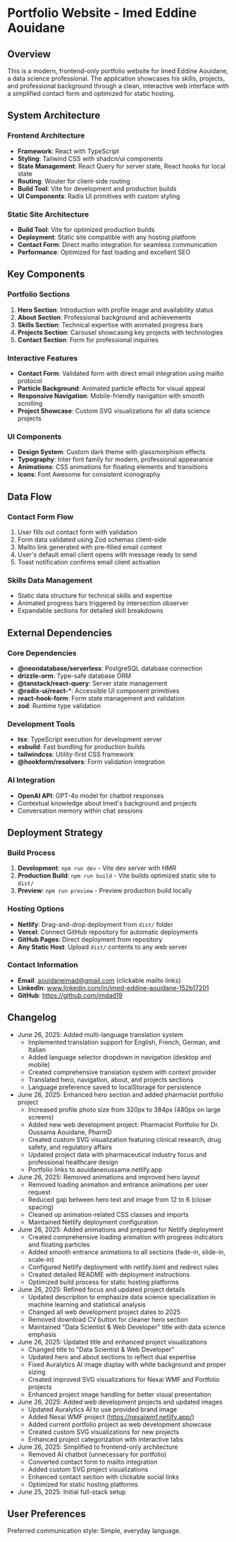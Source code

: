 # Portfolio Website - Imed Eddine Aouidane

## Overview

This is a modern, frontend-only portfolio website for Imed Eddine Aouidane, a data science professional. The application showcases his skills, projects, and professional background through a clean, interactive web interface with a simplified contact form and optimized for static hosting.

## System Architecture

### Frontend Architecture
- **Framework**: React with TypeScript
- **Styling**: Tailwind CSS with shadcn/ui components
- **State Management**: React Query for server state, React hooks for local state
- **Routing**: Wouter for client-side routing
- **Build Tool**: Vite for development and production builds
- **UI Components**: Radix UI primitives with custom styling

### Static Site Architecture
- **Build Tool**: Vite for optimized production builds
- **Deployment**: Static site compatible with any hosting platform
- **Contact Form**: Direct mailto integration for seamless communication
- **Performance**: Optimized for fast loading and excellent SEO

## Key Components

### Portfolio Sections
1. **Hero Section**: Introduction with profile image and availability status
2. **About Section**: Professional background and achievements
3. **Skills Section**: Technical expertise with animated progress bars
4. **Projects Section**: Carousel showcasing key projects with technologies
5. **Contact Section**: Form for professional inquiries

### Interactive Features
- **Contact Form**: Validated form with direct email integration using mailto protocol
- **Particle Background**: Animated particle effects for visual appeal
- **Responsive Navigation**: Mobile-friendly navigation with smooth scrolling
- **Project Showcase**: Custom SVG visualizations for all data science projects

### UI Components
- **Design System**: Custom dark theme with glassmorphism effects
- **Typography**: Inter font family for modern, professional appearance
- **Animations**: CSS animations for floating elements and transitions
- **Icons**: Font Awesome for consistent iconography

## Data Flow

### Contact Form Flow
1. User fills out contact form with validation
2. Form data validated using Zod schemas client-side
3. Mailto link generated with pre-filled email content
4. User's default email client opens with message ready to send
5. Toast notification confirms email client activation

### Skills Data Management
- Static data structure for technical skills and expertise
- Animated progress bars triggered by intersection observer
- Expandable sections for detailed skill breakdowns

## External Dependencies

### Core Dependencies
- **@neondatabase/serverless**: PostgreSQL database connection
- **drizzle-orm**: Type-safe database ORM
- **@tanstack/react-query**: Server state management
- **@radix-ui/react-***: Accessible UI component primitives
- **react-hook-form**: Form state management and validation
- **zod**: Runtime type validation

### Development Tools
- **tsx**: TypeScript execution for development server
- **esbuild**: Fast bundling for production builds
- **tailwindcss**: Utility-first CSS framework
- **@hookform/resolvers**: Form validation integration

### AI Integration
- **OpenAI API**: GPT-4o model for chatbot responses
- Contextual knowledge about Imed's background and projects
- Conversation memory within chat sessions

## Deployment Strategy

### Build Process
1. **Development**: `npm run dev` - Vite dev server with HMR
2. **Production Build**: `npm run build` - Vite builds optimized static site to `dist/`
3. **Preview**: `npm run preview` - Preview production build locally

### Hosting Options
- **Netlify**: Drag-and-drop deployment from `dist/` folder
- **Vercel**: Connect GitHub repository for automatic deployments
- **GitHub Pages**: Direct deployment from repository
- **Any Static Host**: Upload `dist/` contents to any web server

### Contact Information
- **Email**: aouidaneimad@gmail.com (clickable mailto links)
- **LinkedIn**: www.linkedin.com/in/imed-eddine-aouidane-152b17201
- **GitHub**: https://github.com/imdad19

## Changelog
- June 26, 2025: Added multi-language translation system
  - Implemented translation support for English, French, German, and Italian
  - Added language selector dropdown in navigation (desktop and mobile)
  - Created comprehensive translation system with context provider
  - Translated hero, navigation, about, and projects sections
  - Language preference saved to localStorage for persistence
- June 26, 2025: Enhanced hero section and added pharmacist portfolio project
  - Increased profile photo size from 320px to 384px (480px on large screens)
  - Added new web development project: Pharmacist Portfolio for Dr. Oussama Aouidane, PharmD
  - Created custom SVG visualization featuring clinical research, drug safety, and regulatory affairs
  - Updated project data with pharmaceutical industry focus and professional healthcare design
  - Portfolio links to aouidaneoussama.netlify.app
- June 26, 2025: Removed animations and improved hero layout
  - Removed loading animation and entrance animations per user request
  - Reduced gap between hero text and image from 12 to 6 (closer spacing)
  - Cleaned up animation-related CSS classes and imports
  - Maintained Netlify deployment configuration
- June 26, 2025: Added animations and prepared for Netlify deployment
  - Created comprehensive loading animation with progress indicators and floating particles
  - Added smooth entrance animations to all sections (fade-in, slide-in, scale-in)
  - Configured Netlify deployment with netlify.toml and redirect rules
  - Created detailed README with deployment instructions
  - Optimized build process for static hosting platforms
- June 26, 2025: Refined focus and updated project details
  - Updated description to emphasize data science specialization in machine learning and statistical analysis
  - Changed all web development project dates to 2025
  - Removed download CV button for cleaner hero section
  - Maintained "Data Scientist & Web Developer" title with data science emphasis
- June 26, 2025: Updated title and enhanced project visualizations
  - Changed title to "Data Scientist & Web Developer" 
  - Updated hero and about sections to reflect dual expertise
  - Fixed Auralytics AI image display with white background and proper sizing
  - Created improved SVG visualizations for Nexai WMF and Portfolio projects
  - Enhanced project image handling for better visual presentation
- June 26, 2025: Added web development projects and updated images
  - Updated Auralytics AI to use provided brand image
  - Added Nexai WMF project (https://nexaiwmf.netlify.app/)
  - Added current portfolio project as web development showcase
  - Created custom SVG visualizations for new projects
  - Enhanced project categorization with interactive tabs
- June 26, 2025: Simplified to frontend-only architecture
  - Removed AI chatbot (unnecessary for portfolio)
  - Converted contact form to mailto integration
  - Added custom SVG project visualizations
  - Enhanced contact section with clickable social links
  - Optimized for static hosting platforms
- June 25, 2025: Initial full-stack setup

## User Preferences

Preferred communication style: Simple, everyday language.